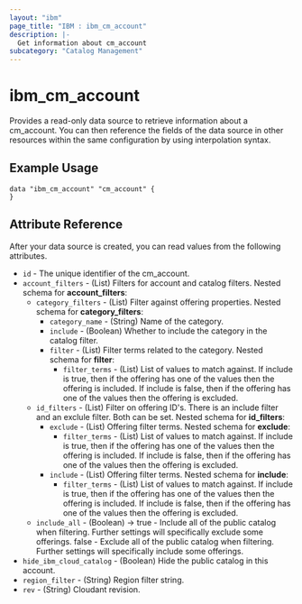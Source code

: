 ```yaml
---
layout: "ibm"
page_title: "IBM : ibm_cm_account"
description: |-
  Get information about cm_account
subcategory: "Catalog Management"
---
```


# ibm_cm_account

Provides a read-only data source to retrieve information about a cm_account. You can then reference the fields of the data source in other resources within the same configuration by using interpolation syntax.

## Example Usage

```hcl
data "ibm_cm_account" "cm_account" {
}
```


## Attribute Reference

After your data source is created, you can read values from the following attributes.

* `id` - The unique identifier of the cm_account.
* `account_filters` - (List) Filters for account and catalog filters.
Nested schema for **account_filters**:
	* `category_filters` - (List) Filter against offering properties.
	Nested schema for **category_filters**:
    	* `category_name` - (String) Name of the category.
    	* `include` -  (Boolean) Whether to include the category in the catalog filter.
    	* `filter` - (List) Filter terms related to the category.
		Nested schema for **filter**:
			* `filter_terms` - (List) List of values to match against. If include is true, then if the offering has one of the values then the offering is included. If include is false, then if the offering has one of the values then the offering is excluded.
	* `id_filters` - (List) Filter on offering ID's. There is an include filter and an exclule filter. Both can be set.
	Nested schema for **id_filters**:
		* `exclude` - (List) Offering filter terms.
		Nested schema for **exclude**:
			* `filter_terms` - (List) List of values to match against. If include is true, then if the offering has one of the values then the offering is included. If include is false, then if the offering has one of the values then the offering is excluded.
		* `include` - (List) Offering filter terms.
		Nested schema for **include**:
			* `filter_terms` - (List) List of values to match against. If include is true, then if the offering has one of the values then the offering is included. If include is false, then if the offering has one of the values then the offering is excluded.
	* `include_all` - (Boolean) -> true - Include all of the public catalog when filtering. Further settings will specifically exclude some offerings. false - Exclude all of the public catalog when filtering. Further settings will specifically include some offerings.
* `hide_ibm_cloud_catalog` - (Boolean) Hide the public catalog in this account.
* `region_filter` - (String) Region filter string.
* `rev` - (String) Cloudant revision.

